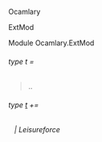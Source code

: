 Ocamlary

ExtMod

Module Ocamlary.ExtMod

<a id="type-t"></a>

###### type t =

> ..


<a id="extension-decl-Leisureforce"></a>

###### type [t](#type-t) +=

<a id="extension-Leisureforce"></a>

######    | Leisureforce